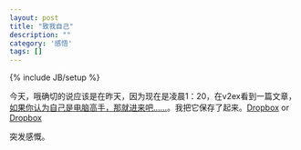 ```yaml
---
layout: post
title: "致我自己"
description: ""
category: '感悟'
tags: []
---
```

{% include JB/setup %}

今天，哦确切的说应该是在昨天，因为现在是凌晨1：20，在v2ex看到一篇文章，[如果你认为自己是电脑高手，那就进来吧……](http://www.v2ex.com/t/44508#reply21 "如果你认为自己是电脑高手，那就进来吧……")。我把它保存了起来。[Dropbox](https://dl.thestevelee.co.cc/u/92282746/text/remember.txt)  or  [Dropbox](https://dl.dropbox.com/u/92282746/text/remember.txt)

突发感慨。


